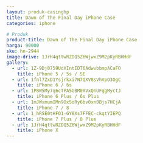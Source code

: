 ```yaml
---
layout: produk-casinghp
title: Dawn of The Final Day iPhone Case
categories: iphone

# Produk
product-title: Dawn of The Final Day iPhone Case
harga: 90000
sku: hn-2944
image-drive: 1JrH4qttwRZDQ5Z6WjwxZ9M2pKyRBHHdF
gallery:
  - url: 1Z-9Dj0759UdXIntIDT6AdwvbbmpACaFO
    title: iPhone 5 / 5s / SE
  - url: 1fnl7ZxD1Ysjrkxi7N7QXV8sVhVpO3OgC
    title: iPhone 6 / 6s
  - url: 1P8W5My7q6cTPA5GBM0XVxQnUFqgMyctJ
    title: iPhone 6 Plus / 6s Plus
  - url: 1mJWxmumIMn9Ox5oRy6bv0xn0Bjs7HCjA
    title: iPhone 7 / 8
  - url: 1_hRSE0tHFO1-GY8Xs7FFEC-ckqtYIEPQ
    title: iPhone 7 Plus / 8 Plus
  - url: 1JrH4qttwRZDQ5Z6WjwxZ9M2pKyRBHHdF
    title: iPhone X
---
```

